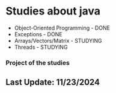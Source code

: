 # Studies about java

*   Object-Oriented Programming - DONE
*   Exceptions - DONE
*   Arrays/Vectors/Matrix - STUDYING
*   Threads - STUDYING

### Project of the studies

## Last Update: 11/23/2024

